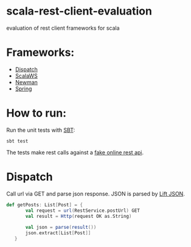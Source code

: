 # scala-rest-client-evaluation
evaluation of rest client frameworks for scala

# Frameworks:
* [Dispatch](http://dispatch.databinder.net)
* [ScalaWS](https://www.playframework.com/documentation/2.3.x/ScalaWS)
* [Newman](https://github.com/stackmob/newman)
* [Spring](http://projects.spring.io/spring-framework/)

# How to run:
 
 Run the unit tests with [SBT](http://www.scala-sbt.org/):
 
 ```
 sbt test
 ```
 
 The tests make rest calls against a [fake online rest api](http://jsonplaceholder.typicode.com).
 
# Dispatch
 
 Call url via GET and parse json response. JSON is parsed by [Lift JSON](https://github.com/lift/framework/tree/master/core/json).
 
 ```scala
 def getPosts: List[Post] = {
		val request = url(RestService.postUrl) GET
		val result = Http(request OK as.String)
		
		val json = parse(result())
		json.extract[List[Post]]
	}
 ```
